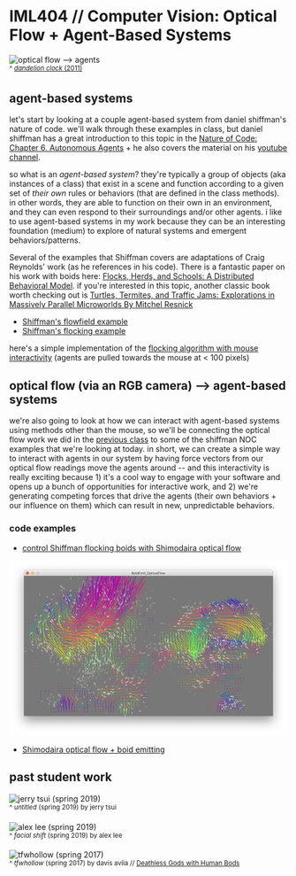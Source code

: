 # IML404 // Computer Vision: Optical Flow + Agent-Based Systems

![optical flow --> agents](https://github.com/johnbcarpenter/USC_IML404_IMAGES/blob/master/images/dandelion.gif)  
<sup>^ [_dandelion clock_ (2011)](http://www.johnbcarpenter.com/artworks/dandelion_clock/index.html)</sup>

## agent-based systems 
let's start by looking at a couple agent-based system from daniel shiffman's nature of code. we'll walk through these examples  in class, but daniel shiffman has a great introduction to this topic in the [Nature of Code: Chapter 6. Autonomous Agents](http://natureofcode.com/book/chapter-6-autonomous-agents/) + he also covers the material on his [youtube channel](https://www.youtube.com/watch?v=JIz2L4tn5kM).

so what is an _agent-based system_? they're typically a group of objects (aka instances of a class) that exist in a scene and function according to a given set of _their own_ rules or behaviors (that are defined in the class methods). in other words, they are able to function on their own in an environment, and they can even respond to their surroundings and/or other agents. i like to use agent-based systems in my work because they can be an interesting foundation (medium) to explore of natural systems and emergent behaviors/patterns.

Several of the examples that Shiffman covers are adaptations of Craig Reynolds' work (as he references in his code). There is a fantastic paper on his work with boids here: [Flocks, Herds, and Schools:
A Distributed Behavioral Model](https://www.red3d.com/cwr/papers/1987/boids.html). if you're interested in this topic, another classic book worth checking out is [Turtles, Termites, and Traffic Jams: Explorations in Massively Parallel Microworlds By Mitchel Resnick](https://mitpress.mit.edu/books/turtles-termites-and-traffic-jams)


- [Shiffman's flowfield example](https://github.com/nature-of-code/noc-examples-processing/tree/master/chp06_agents/NOC_6_04_Flowfield)
- [Shiffman's flocking example](https://github.com/nature-of-code/noc-examples-processing/tree/master/chp06_agents/NOC_6_09_Flocking)

here's a simple implementation of the [flocking algorithm with mouse interactivity](https://github.com/johnbcarpenter/USC_IML404/tree/master/CODE/PROCESSING/AGENTS/NOC_6_09_FlockingMouse) (agents are pulled towards the mouse at < 100 pixels)

## optical flow (via an RGB camera) --> agent-based systems
we're also going to look at how we can interact with agent-based systems using methods other than the mouse, so we'll be connecting the optical flow work we did in the [previous class](https://github.com/johnbcarpenter/USC_IML404/blob/master/notes_md/computer-vision-opticalflow.md) to some of the shiffman NOC examples that we're looking at today.  in short, we can create a simple way to interact with agents in our system by having force vectors from our optical flow readings move the agents around -- and this interactivity is really exciting because 1) it's a cool way to engage with your software and opens up a bunch of opportunities for interactive work, and 2) we're generating competing forces that drive the agents (their own behaviors + our influence on them) which can result in new,  unpredictable behaviors.

### code examples
- [control Shiffman flocking boids with Shimodaira optical flow](https://github.com/johnbcarpenter/USC_IML404/tree/master/CODE/PROCESSING/AGENTS/Flocking_OpticalFlow)

![optical flow + boid emitting screen capture](https://github.com/johnbcarpenter/USC_IML404_IMAGES/blob/master/images/boid-flow.png)
- [Shimodaira optical flow + boid emitting](https://github.com/johnbcarpenter/USC_IML404/tree/master/CODE/PROCESSING/AGENTS/BoidEmit_OpticalFlow)

## past student work

![jerry tsui (spring 2019)](https://github.com/johnbcarpenter/USC_IML404_IMAGES/blob/master/images/jerry-tsui-2019.gif)  
<sup>^ _untitled_ (spring 2019) by jerry tsui</sup>

![alex lee (spring 2019)](https://github.com/johnbcarpenter/USC_IML404_IMAGES/blob/master/images/alex-lee-facial-shift-2019.gif)  
<sup>^ _facial shift_ (spring 2019) by alex lee</sup>

![tfwhollow (spring 2017)](https://github.com/johnbcarpenter/USC_IML404_IMAGES/blob/master/images/tfwhollow-spring17.gif)  
<sup>^ _tfwhollow_ (spring 2017) by davis avila // [Deathless Gods with Human Bods](https://vimeo.com/207192583)</sup>
